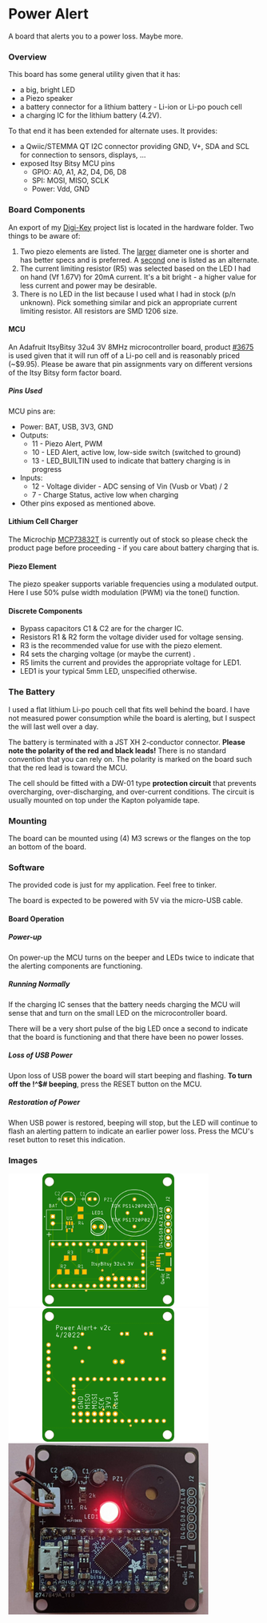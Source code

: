 # Power Alert

A board that alerts you to a power loss. Maybe more.

### Overview

This board has some general utility given that it has:

+ a big, bright LED
+ a Piezo speaker
+ a battery connector for a lithium battery - Li-ion or Li-po pouch cell
+ a charging IC for the lithium battery (4.2V).

To that end it has been extended for alternate uses. It provides:

* a Qwiic/STEMMA QT I2C connector providing GND, V+, SDA and SCL for connection to sensors, displays, ...
* exposed Itsy Bitsy MCU pins
  * GPIO: A0, A1,  A2, D4, D6, D8
  * SPI: MOSI, MISO, SCLK
  * Power: Vdd, GND

### Board Components

An export of my [Digi-Key](https://www.digikey.com/) project list is located in the hardware folder. Two things to be aware of:

1. Two piezo elements are listed. The [larger](https://www.digikey.com/en/products/detail/tdk-corporation/PS1740P02E/935933) diameter one is shorter and has better specs and is preferred. A [second](https://www.digikey.com/en/products/detail/tdk-corporation/PS1420P02CT/935925) one is listed as an alternate.
2. The current limiting resistor (R5) was selected based on the LED I had on hand (Vf 1.67V) for 20mA current. It's a bit bright - a higher value for less current and power may be desirable.
3. There is no LED in the list because I used what I had in stock (p/n unknown). Pick something similar and pick an appropriate current limiting resistor. All resistors are SMD 1206 size.

#### MCU

An Adafruit ItsyBitsy 32u4 3V 8MHz microcontroller board, product [#3675](https://www.adafruit.com/product/3675) is used given that it will run off of a Li-po cell and is reasonably priced (~$9.95). Please be aware that pin assignments vary on different versions of the Itsy Bitsy form factor board.

##### Pins Used

MCU pins are:

* Power: BAT, USB, 3V3, GND
* Outputs:
  * 11 - Piezo Alert, PWM
  * 10 - LED Alert, active low, low-side switch (switched to ground)
  * 13 - LED_BUILTIN used to indicate that battery charging is in progress
* Inputs:
  * 12 - Voltage divider - ADC sensing of Vin (Vusb or Vbat) / 2
  * 7 - Charge Status, active low when charging
* Other pins exposed as mentioned above.

#### Lithium Cell Charger

The Microchip [MCP73832T](https://www.digikey.com/short/nh2n5n3z) is currently out of stock so please check the product page before proceeding - if you care about battery charging that is.

#### Piezo Element

The piezo speaker supports variable frequencies using a modulated output. Here I use 50% pulse width modulation (PWM) via the tone() function.

#### Discrete Components

* Bypass capacitors C1 & C2 are for the charger IC.
* Resistors R1 & R2 form the voltage divider used for voltage sensing.
* R3 is the recommended value for use with the piezo element.
* R4 sets the charging voltage (or maybe the current) .
* R5 limits the current and provides the appropriate voltage for LED1.
* LED1 is your typical 5mm LED, unspecified otherwise.

### The Battery

I used a flat lithium Li-po pouch cell that fits well behind the board. I have not measured power consumption while the board is alerting, but I suspect the will last well over a day.

The battery is terminated with a JST XH 2-conductor connector. **Please note the polarity of the red and black leads!** There is no standard convention that you can rely on. The polarity is marked on the board such that the red lead is toward the MCU.

The cell should be fitted with a DW-01 type **protection circuit** that prevents overcharging, over-discharging, and over-current conditions. The circuit is usually mounted on top under the Kapton polyamide tape.

### Mounting

The board can be mounted using (4) M3 screws or the flanges on the top an bottom of the board.

### Software

The provided code is just for my application. Feel free to tinker.

The board is expected to be powered with 5V via the micro-USB cable.

#### Board Operation

##### Power-up

On power-up the MCU turns on the beeper and LEDs twice to indicate that the alerting components are functioning.

##### Running Normally

 If the charging IC senses that the battery needs charging the MCU will sense that and turn on the small LED on the microcontroller board.

There will be a very short pulse of the big LED once a second to indicate that the board is functioning and that there have been no power losses.

##### Loss of USB Power

Upon loss of USB power the board will start beeping and flashing. **To turn off the !^$# beeping**, press the RESET button on the MCU.

##### Restoration of Power

When USB power is restored, beeping will stop, but the LED will continue to flash an alerting pattern to indicate an earlier power loss. Press the MCU's reset button to reset this indication.

### Images

<img alt="Top View" src="assets/Power_Alert_v2c-top.png" width="400">  <img src="assets/Power_Alert_v2c-bot.png" alt="Bottom View" width="400" title="Bottom View"> ![Assembled](assets/Power_Alert-assembled-400.jpg)

